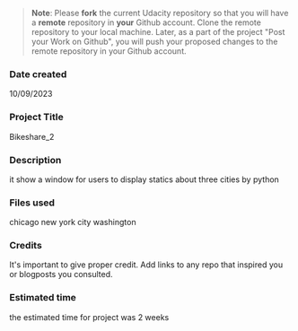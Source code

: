 >**Note**: Please **fork** the current Udacity repository so that you will have a **remote** repository in **your** Github account. Clone the remote repository to your local machine. Later, as a part of the project "Post your Work on Github", you will push your proposed changes to the remote repository in your Github account.

### Date created
10/09/2023

### Project Title
Bikeshare_2

### Description
it show a window for users to display statics about three cities by python

### Files used
chicago
new york city
washington

### Credits
It's important to give proper credit. Add links to any repo that inspired you or blogposts you consulted.

### Estimated time 
the estimated time for project was 2 weeks